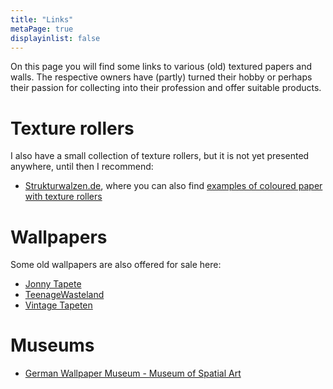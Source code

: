 ```yaml
---
title: "Links"
metaPage: true
displayinlist: false
---
```


On this page you will find some links to various (old) textured papers and walls. The respective owners have (partly) turned their hobby or perhaps their passion for collecting into their profession and offer suitable products.

# Texture rollers

I also have a small collection of texture rollers, but it is not yet presented anywhere, until then I recommend:

* [Strukturwalzen.de](https://www.strukturwalzen.de), where you can also find [examples of coloured paper with texture rollers](https://www.tapetenroller.de/buntpapier-mit-strukturwalzen.html)

# Wallpapers

Some old wallpapers are also offered for sale here:

* [Jonny Tapete](https://www.johnny-tapete.de/vintage_retro_tapete_cat95/)
* [TeenageWasteland](http://www.teenagewasteland.de/dekorativ/tapete.html)
* [Vintage Tapeten](https://vintage-tapeten.de/70er-Vintage-Tapeten-orignal-retro-60er-50er-80er)

# Museums

* [German Wallpaper Museum - Museum of Spatial Art](https://www.heritage-kassel.de/standorte/deutsches-tapetenmuseum)
